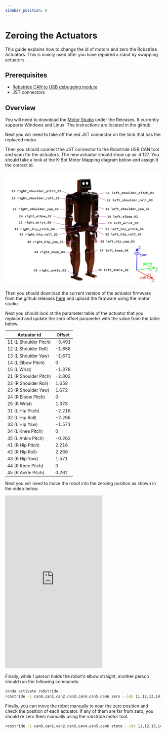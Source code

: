 ```yaml
---
sidebar_position: 8
---
```


# Zeroing the Actuators

This guide explains how to change the id of motors and zero the Robstride Actuators. This is mainly used after you have repaired a robot by swapping actuators.

## Prerequisites

- [Robstride CAN to USB debugging module](https://www.aliexpress.us/item/3256807756256932.html?gps-id=pcStoreLeaderboard&scm=1007.22922.271278.0&scm_id=1007.22922.271278.0&scm-url=1007.22922.271278.0&pvid=e6d847ad-6fda-4920-933d-52eed77ab9e1&_t=gps-id%3ApcStoreLeaderboard%2Cscm-url%3A1007.22922.271278.0%2Cpvid%3Ae6d847ad-6fda-4920-933d-52eed77ab9e1%2Ctpp_buckets%3A668%232846%238112%231997&pdp_ext_f=%7B%22order%22%3A%2224%22%2C%22eval%22%3A%221%22%2C%22sceneId%22%3A%2212922%22%2C%22fromPage%22%3A%22recommend%22%7D&pdp_npi=6%40dis%21USD%2133.38%2133.38%21%21%21236.41%21236.41%21%40210337c117587547672122521efcdb%2112000046389474672%21rec%21US%21%21ABXZ%211%210%21n_tag%3A-29910%3Bd%3A2e201d5d%3Bm03_new_user%3A-29895&spm=a2g0o.store_pc_home.smartLeaderboard_2008097548487.1005007942571684&gatewayAdapt=glo2usa)
- JST connectors

## Overview

You will need to download the [Motor Studio](https://github.com/RobStride/MotorStudio) under the Releases. It currently supports Windows and Linux. The instructions are located in the github.

Next you will need to take off the red JST connector on the limb that has the replaced motor.

Then you should connect the JST connector to the Robstride USB CAN tool and scan for the actuators. The new actuator should show up as id 127. You should take a look at the K-Bot Motor Mapping diagram below and assign it the correct id.

![K-Bot Motor Mapping](./assets/motors.jpg)

Then you should download the current version of the actuator firmware from the github releases [here](https://github.com/RobStride/Product_Information/releases) and upload the firmware using the motor studio.

Next you should look at the parameter table of the actuator that you replaced and update the zero offset parameter with the value from the table below.

| Actuator id           | Offset |
| --------------------- | ------ |
| 11 (L Shoulder Pitch) | -3.491 |
| 12 (L Shoulder Roll)  | -1.658 |
| 13 (L Shoulder Yaw)   | -1.672 |
| 14 (L Elbow Pitch)    | 0      |
| 15 (L Wrist)          | -1.378 |
| 21 (R Shoulder Pitch) | -2.802 |
| 22 (R Shoulder Roll)  | 1.658  |
| 23 (R Shoulder Yaw)   | 1.672  |
| 24 (R Elbow Pitch)    | 0      |
| 25 (R Wrist)          | 1.378  |
| 31 (L Hip Pitch)      | -2.216 |
| 32 (L Hip Roll)       | -2.268 |
| 33 (L Hip Yaw)        | -1.571 |
| 34 (L Knee Pitch)     | 0      |
| 35 (L Ankle Pitch)    | -0.262 |
| 41 (R Hip Pitch)      | 2.216  |
| 42 (R Hip Roll)       | 2.269  |
| 43 (R Hip Yaw)        | 1.571  |
| 44 (R Knee Pitch)     | 0      |
| 45 (R Ankle Pitch)    | 0.262  |

Next you will need to move the robot into the zeroing position as shown in the video below.

<iframe width="315" height="560" src="https://www.youtube.com/embed/uWSWjA6e7fM" title="K-Bot Zeroing Position" frameborder="0" allow="accelerometer; autoplay; clipboard-write; encrypted-media; gyroscope; picture-in-picture; web-share" allowfullscreen></iframe>

Finally, while 1 person holds the robot's elbow straight, another person should run the following commands:

```bash
conda activate robstride
robstride -i can0,can1,can2,can3,can4,can5,can6 zero --ids 11,12,13,14,15,21,22,23,24,25,31,32,33,34,35,41,42,43,44,45
```

Finally, you can move the robot manually to near the zero position and check the position of each actuator. If any of them are far from zero, you should re zero them manually using the robstride motor tool.

```bash
robstride -i can0,can1,can2,can3,can4,can5,can6 state --ids 11,12,13,14,15,21,22,23,24,25,31,32,33,34,35,41,42,43,44,45
```
